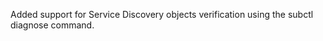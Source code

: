 <!-- markdownlint-disable MD041 -->
Added support for Service Discovery objects verification using the subctl diagnose command.
